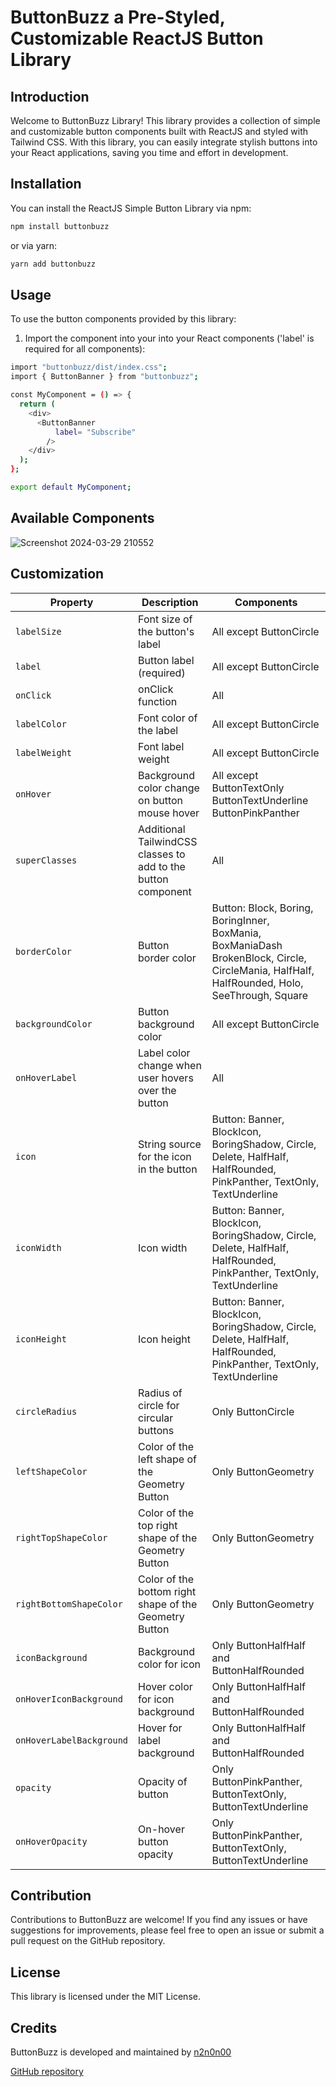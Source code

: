 # ButtonBuzz a Pre-Styled, Customizable ReactJS Button Library

## Introduction

Welcome to ButtonBuzz Library! This library provides a collection of simple and customizable button components built with ReactJS and styled with Tailwind CSS. With this library, you can easily integrate stylish buttons into your React applications, saving you time and effort in development.

## Installation

You can install the ReactJS Simple Button Library via npm:

```bash
npm install buttonbuzz
```

or via yarn:

```bash
yarn add buttonbuzz
```

## Usage

To use the button components provided by this library:

1. Import the component into your into your React components ('label' is required for all components):

```bash
import "buttonbuzz/dist/index.css";
import { ButtonBanner } from "buttonbuzz";

const MyComponent = () => {
  return (
    <div>
      <ButtonBanner
          label= "Subscribe"
        />
    </div>
  );
};

export default MyComponent;
```

## Available Components

![Screenshot 2024-03-29 210552](https://github.com/n2n0n00/buttonbuzz-library/assets/40828429/7d9e7f08-f915-4959-8fd0-11a1d80cba18)

## Customization

| Property                 | Description                                                   | Components                                                                                                                                   |
| ------------------------ | ------------------------------------------------------------- | -------------------------------------------------------------------------------------------------------------------------------------------- |
| `labelSize`              | Font size of the button's label                               | All except ButtonCircle                                                                                                                      |
| `label`                  | Button label (required)                                       | All except ButtonCircle                                                                                                                      |
| `onClick`                | onClick function                                              | All                                                                                                                                          |
| `labelColor`             | Font color of the label                                       | All except ButtonCircle                                                                                                                      |
| `labelWeight`            | Font label weight                                             | All except ButtonCircle                                                                                                                      |
| `onHover`                | Background color change on button mouse hover                 | All except ButtonTextOnly ButtonTextUnderline ButtonPinkPanther                                                                              |
| `superClasses`           | Additional TailwindCSS classes to add to the button component | All                                                                                                                                          |
| `borderColor`            | Button border color                                           | Button: Block, Boring, BoringInner, BoxMania, BoxManiaDash BrokenBlock, Circle, CircleMania, HalfHalf, HalfRounded, Holo, SeeThrough, Square |
| `backgroundColor`        | Button background color                                       | All except ButtonCircle                                                                                                                      |
| `onHoverLabel`           | Label color change when user hovers over the button           | All                                                                                                                                          |
| `icon`                   | String source for the icon in the button                      | Button: Banner, BlockIcon, BoringShadow, Circle, Delete, HalfHalf, HalfRounded, PinkPanther, TextOnly, TextUnderline                         |
| `iconWidth`              | Icon width                                                    | Button: Banner, BlockIcon, BoringShadow, Circle, Delete, HalfHalf, HalfRounded, PinkPanther, TextOnly, TextUnderline                         |
| `iconHeight`             | Icon height                                                   | Button: Banner, BlockIcon, BoringShadow, Circle, Delete, HalfHalf, HalfRounded, PinkPanther, TextOnly, TextUnderline                         |
| `circleRadius`           | Radius of circle for circular buttons                         | Only ButtonCircle                                                                                                                            |
| `leftShapeColor`         | Color of the left shape of the Geometry Button                | Only ButtonGeometry                                                                                                                          |
| `rightTopShapeColor`     | Color of the top right shape of the Geometry Button           | Only ButtonGeometry                                                                                                                          |
| `rightBottomShapeColor`  | Color of the bottom right shape of the Geometry Button        | Only ButtonGeometry                                                                                                                          |
| `iconBackground`         | Background color for icon                                     | Only ButtonHalfHalf and ButtonHalfRounded                                                                                                    |
| `onHoverIconBackground`  | Hover color for icon background                               | Only ButtonHalfHalf and ButtonHalfRounded                                                                                                    |
| `onHoverLabelBackground` | Hover for label background                                    | Only ButtonHalfHalf and ButtonHalfRounded                                                                                                    |
| `opacity`                | Opacity of button                                             | Only ButtonPinkPanther, ButtonTextOnly, ButtonTextUnderline                                                                                  |
| `onHoverOpacity`         | On-hover button opacity                                       | Only ButtonPinkPanther, ButtonTextOnly, ButtonTextUnderline                                                                                  |

## Contribution

Contributions to ButtonBuzz are welcome! If you find any issues or have suggestions for improvements, please feel free to open an issue or submit a pull request on the GitHub repository.

## License

This library is licensed under the MIT License.

## Credits

ButtonBuzz is developed and maintained by [n2n0n00](https://github.com/n2n0n00)

[GitHub repository](https://github.com/n2n0n00/buttonbuzzv1)

